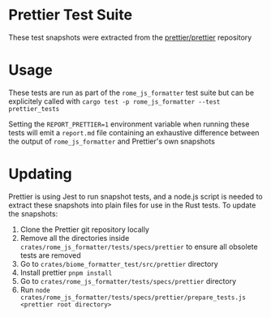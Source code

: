 # Prettier Test Suite

These test snapshots were extracted from the
[prettier/prettier](https://github.com/prettier/prettier) repository

# Usage

These tests are run as part of the `rome_js_formatter` test suite but can be
explicitely called with `cargo test -p rome_js_formatter --test prettier_tests`

Setting the `REPORT_PRETTIER=1` environment variable when running these tests
will emit a `report.md` file containing an exhaustive difference between the
output of `rome_js_formatter` and Prettier's own snapshots

# Updating

Prettier is using Jest to run snapshot tests, and a node.js script is needed to
extract these snapshots into plain files for use in the Rust tests. To update
the snapshots:

1. Clone the Prettier git repository locally
2. Remove all the directories inside
   `crates/rome_js_formatter/tests/specs/prettier` to ensure all obsolete tests are
   removed
3. Go to `crates/biome_formatter_test/src/prettier` directory
4. Install prettier ``pnpm install``
5. Go to `crates/rome_js_formatter/tests/specs/prettier` directory
6. Run
   `node crates/rome_js_formatter/tests/specs/prettier/prepare_tests.js <prettier root directory>`
